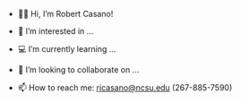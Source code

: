 - 👋🏼 Hi, I’m Robert Casano! 

- 👀 I’m interested in ...

- 💻 I’m currently learning ...

- 👥 I’m looking to collaborate on ...

- 📫 How to reach me: rjcasano@ncsu.edu (267-885-7590)

<!---
rcasano-1/rcasano-1 is a ✨ special ✨ repository because its `README.md` (this file) appears on your GitHub profile.
You can click the Preview link to take a look at your changes.
--->
